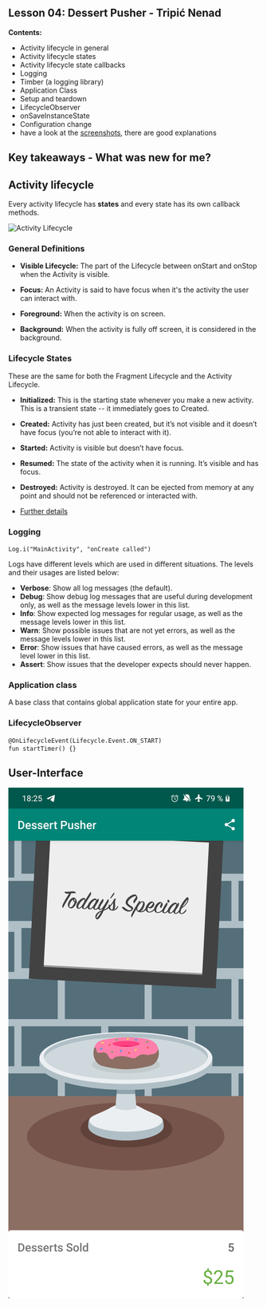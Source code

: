﻿## Lesson 04: Dessert Pusher - Tripi&#x0107; Nenad

**Contents:**

 - Activity lifecycle in general
 - Activity lifecycle states
 - Activity lifecycle state callbacks
 - Logging
 - Timber (a logging library)
 - Application Class
 - Setup and teardown
 - LifecycleObserver
 - onSaveInstanceState
 - Configuration change
 - have a look at the [screenshots](https://github.com/1920-5bhif-nvs/1920-5bhif-nvs-udacity-labs-TripicNenad/tree/master/Lesson04_Dessert_Pusher/screenshots), there are good explanations


## Key takeaways - What was new for me?

## Activity lifecycle

Every activity lifecycle has **states** and every state has its own callback methods.

![Activity Lifecycle](https://codelabs.developers.google.com/codelabs/kotlin-android-training-lifecycles-logging/img/468988518c270b38.png)

### General Definitions

 - **Visible Lifecycle:** The part of the Lifecycle between onStart and onStop when the Activity is visible.
   
 -  **Focus:** An Activity is said to have focus when it's the activity the user can interact with.
   
  - **Foreground:** When the activity is on screen.
   
  - **Background:** When the activity is fully off screen, it is considered in the background.



### Lifecycle States

These are the same for both the Fragment Lifecycle and the Activity Lifecycle.

- **Initialized:** This is the starting state whenever you make a new activity. This is a transient state -- it immediately goes to Created.

- **Created:** Activity has just been created, but it’s not visible and it doesn’t have focus (you’re not able to interact with it).

- **Started:** Activity is visible but doesn’t have focus.

- **Resumed:** The state of the activity when it is running. It’s visible and has focus.

- **Destroyed:** Activity is destroyed. It can be ejected from memory at any point and should not be referenced or interacted with.

- [Further details](https://classroom.udacity.com/courses/ud9012/lessons/e487c600-ed68-4576-a35a-12f211cf032e/concepts/4c1503f9-2de5-45ea-88ae-2138b0482ecc)



### Logging
```
Log.i("MainActivity", "onCreate called")
```
Logs have different levels which are used in different situations. The levels and their usages are listed below:

-   **Verbose**: Show all log messages (the default).
-   **Debug**: Show debug log messages that are useful during development only, as well as the message levels lower in this list.
-   **Info**: Show expected log messages for regular usage, as well as the message levels lower in this list.
-   **Warn**: Show possible issues that are not yet errors, as well as the message levels lower in this list.
-   **Error**: Show issues that have caused errors, as well as the message level lower in this list.
-   **Assert**: Show issues that the developer expects should never happen.



### Application class
A base class that contains global application state for your entire app.



### LifecycleObserver

    @OnLifecycleEvent(Lifecycle.Event.ON_START)  
	fun startTimer() {}

## User-Interface
![alt text](screenshots/screenshot01.png)



